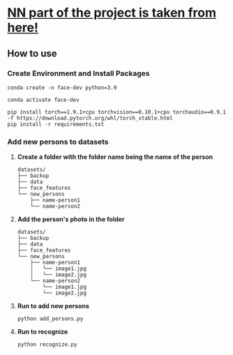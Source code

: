 # <a href="https://github.com/vectornguyen76/face-recognition">NN part of the project is taken from here!</a>

## How to use

### Create Environment and Install Packages

```shell
conda create -n face-dev python=3.9
```

```shell
conda activate face-dev
```

```shell
pip install torch==1.9.1+cpu torchvision==0.10.1+cpu torchaudio==0.9.1 -f https://download.pytorch.org/whl/torch_stable.html
pip install -r requirements.txt
```

### Add new persons to datasets

1. **Create a folder with the folder name being the name of the person**

   ```
   datasets/
   ├── backup
   ├── data
   ├── face_features
   └── new_persons
       ├── name-person1
       └── name-person2
   ```

2. **Add the person's photo in the folder**

   ```
   datasets/
   ├── backup
   ├── data
   ├── face_features
   └── new_persons
       ├── name-person1
       │   └── image1.jpg
       │   └── image2.jpg
       └── name-person2
           └── image1.jpg
           └── image2.jpg
   ```

3. **Run to add new persons**

   ```shell
   python add_persons.py
   ```

4. **Run to recognize**

   ```shell
   python recognize.py
   ```
